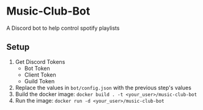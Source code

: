# Music-Club-Bot

A Discord bot to help control spotify playlists

## Setup

1) Get Discord Tokens
   - Bot Token
   - Client Token
   - Guild Token
2) Replace the values in `bot/config.json` with the previous step's values
3) Build the docker image: `docker build . -t <your_user>/music-club-bot`
4) Run the image: `docker run -d <your_user>/music-club-bot`
